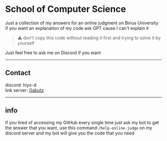 # School of Computer Science

Just a collection of my answers for an online judgment on Binus University
if you want an explanation of my code ask GPT cause I can't explain it

> ⚠️ don't copy this code without reading it first and trying to solve it by yourself

Just feel free to ask me on Discord if you want
****
## Contact
discord: hiyo-d <br>
link server: [Gabutz](https://discord.gg/Te7xqXSgJN)

****
## info
if you tired of accessing my GitHub every single time just ask my bot to get the answer that you want, use this command `/help-online-judge` on my discord server and my bot will give you the code that you need
